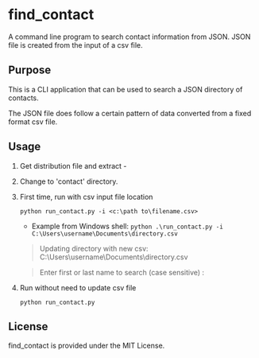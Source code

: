 # find_contact

A command line program to search contact information from JSON.  JSON file is created from the input of a csv file.

## Purpose

This is a CLI application that can be used to search a JSON directory of contacts.

The JSON file does follow a certain pattern of data converted from a fixed format csv file.

## Usage

1. Get distribution file and extract - 

2. Change to 'contact' directory.

3. First time, run with csv input file location

    `python run_contact.py -i <c:\path to\filename.csv>`
    
    * Example from Windows shell:
    `python .\run_contact.py -i C:\Users\username\Documents\directory.csv`
    
    > Updating directory with new csv: C:\Users\username\Documents\directory.csv

    > Enter first or last name to search (case sensitive) :

4. Run without need to update csv file

    `python run_contact.py`

## License

find_contact is provided under the MIT License.
